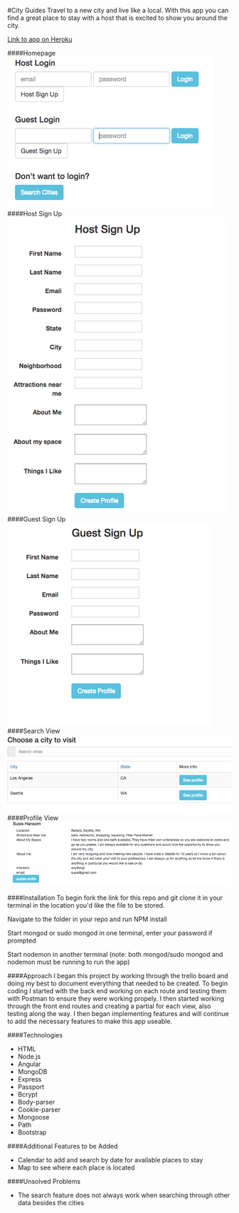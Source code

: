 #City Guides
Travel to a new city and live like a local.  With this app you can find a great place to stay with a host that is excited to show you around the city.  


<a href="https://city-guides.herokuapp.com/#/authenticate">Link to app on Heroku</a>

####Homepage
![Homepage](./images/homepage.jpg "Homepage")
####Host Sign Up
![Host sign up](./images/hostSignUp.jpg "host sign up")
####Guest Sign Up
![Host sign up](./images/guestSignUp.jpg "guest sign up")
####Search View
![Host sign up](./images/search.jpg "search")
####Profile View
![Host sign up](./images/profile.jpg "profile")

####Installation
To begin fork the link for this repo and git clone it in your terminal in the location you'd like the file to be stored.

Navigate to the folder in your repo and run NPM install

Start mongod or sudo mongod in one terminal, enter your password if prompted

Start nodemon in another terminal
(note: both mongod/sudo mongod and nodemon must be running to run the app)

####Approach
I began this project by working through the trello board and doing my best to document everything that needed to be created.  To begin coding I started with the back end working on each route and testing them with Postman to ensure they were working propely.  I then started working through the front end routes and creating a partial for each view, also testing along the way.  I then began implementing features and will continue to add the necessary features to make this app useable.  


####Technologies

* HTML
* Node.js
* Angular
* MongoDB
* Express
* Passport
* Bcrypt 
* Body-parser
* Cookie-parser
* Mongoose
* Path
* Bootstrap

####Additional Features to be Added

* Calendar to add and search by date for available places to stay
* Map to see where each place is located 


####Unsolved Problems

* The search feature does not always work when searching through other data besides the cities




